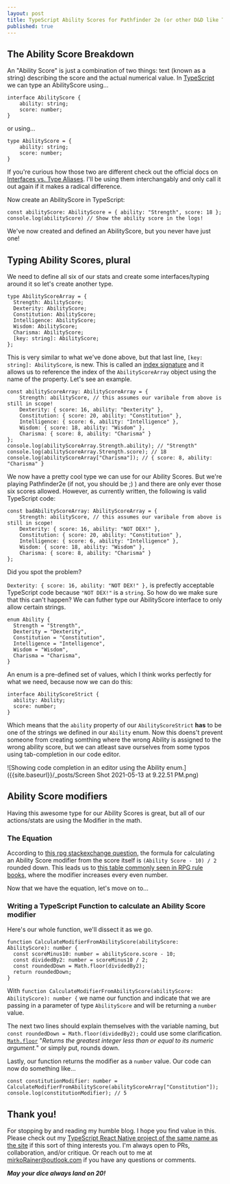 ```yaml
---
layout: post
title: TypeScript Ability Scores for Pathfinder 2e (or other D&D like TTRPGS...)
published: true
---
```

## The Ability Score Breakdown

An "Ability Score" is just a combination of two things: text (known as a string) describing the score and the actual numerical value. In [TypeScript](https://www.typescriptlang.org/) we can type an AbilityScore using...

	interface AbilityScore {
    	ability: string;
    	score: number;
	}	

or using...

	type AbilityScore = {
    	ability: string;
    	score: number;
	}
   
If you're curious how those two are different check out the official docs on [Interfaces vs. Type Aliases](https://www.typescriptlang.org/docs/handbook/2/everyday-types.html#differences-between-type-aliases-and-interfaces). I'll be using them interchangably and only call it out again if it makes a radical difference.

Now create an AbilityScore in TypeScript:

	const abilityScore: AbilityScore = { ability: "Strength", score: 18 };
    console.log(abilityScore) // Show the ability score in the logs!

We've now created and defined an AbilityScore, but you never have just one!

## Typing Ability Scores, plural

We need to define all six of our stats and create some interfaces/typing around it so let's create another type.

	type AbilityScoreArray = {
      Strength: AbilityScore;
      Dexterity: AbilityScore;
      Constitution: AbilityScore;
      Intelligence: AbilityScore;
      Wisdom: AbilityScore;
      Charisma: AbilityScore;
      [key: string]: AbilityScore;
	};
    
 This is very similar to what we've done above, but that last line, `[key: string]: AbilityScore`, is new. This is called an [index signature](https://www.typescriptlang.org/docs/handbook/2/objects.html#index-signatures) and it allows us to reference the index of the `AbilityScoreArray` object using the name of the property. Let's see an example.
 
 	const abilityScoreArray: AbilityScoreArray = {
    	Strength: abilityScore, // this assumes our varibale from above is still in scope!
        Dexterity: { score: 16, ability: "Dexterity" },
        Constitution: { score: 20, ability: "Constitution" },
        Intelligence: { score: 6, ability: "Intelligence" },
        Wisdom: { score: 18, ability: "Wisdom" },
        Charisma: { score: 8, ability: "Charisma" }
    };
    console.log(abilityScoreArray.Strength.ability); // "Strength"
	console.log(abilityScoreArray.Strength.score); // 18
    console.log(abilityScoreArray["Charisma"]); // { score: 8, ability: "Charisma" }
    
We now have a pretty cool type we can use for our Ability Scores. But we're playing Pathfinder2e (if not, you should be ;) ) and there are only ever those six scores allowed. However, as currently written, the following is valid TypeScript code:

	const badAbilityScoreArray: AbilityScoreArray = {
    	Strength: abilityScore, // this assumes our varibale from above is still in scope!
        Dexterity: { score: 16, ability: "NOT DEX!" },
        Constitution: { score: 20, ability: "Constitution" },
        Intelligence: { score: 6, ability: "Intelligence" },
        Wisdom: { score: 18, ability: "Wisdom" },
        Charisma: { score: 8, ability: "Charisma" }
    };
    
Did you spot the problem?

`Dexterity: { score: 16, ability: "NOT DEX!" },` is prefectly acceptable TypeScript code because `"NOT DEX!"` is a `string`. So how do we make sure that this can't happen? We can futher type our AbilityScore interface to only allow certain strings. 

	enum Ability {
      Strength = "Strength",
      Dexterity = "Dexterity",
      Constitution = "Constitution",
      Intelligence = "Intelligence",
      Wisdom = "Wisdom",
      Charisma = "Charisma",
	}

An enum is a pre-defined set of values, which I think works perfectly for what we need, because now we can do this:

	interface AbilityScoreStrict {
      ability: Ability;
      score: number;
	}	

Which means that the `ability` property of our `AbilityScoreStrict` **has** to be one of the strings we defined in our `Ability` enum. Now this doens't prevent someone from creating somthing where the wrong Ability is assigned to the wrong ability score, but we can atleast save ourselves from some typos using tab-completion in our code editor.

![Showing code completion in an editor using the Ability enum.]({{site.baseurl}}/_posts/Screen Shot 2021-05-13 at 9.22.51 PM.png)

## Ability Score modifiers

Having this awesome type for our Ability Scores is great, but all of our actions/stats are using the Modifier in the math.

### The Equation

According to [this rpg stackexchange question](https://rpg.stackexchange.com/questions/71076/is-there-an-ability-modifier-equation), the formula for calculating an Ability Score modifier from the score itself is `(Ability Score - 10) / 2` rounded down. This leads us to [this table commonly seen in RPG rule books,](https://2e.aonprd.com/Rules.aspx?ID=77) where the modifier increases every even number. 

Now that we have the equation, let's move on to...

### Writing a TypeScript Function to calculate an Ability Score modifier

Here's our whole function, we'll dissect it as we go.
	
    function CalculateModifierFromAbilityScore(abilityScore: AbilityScore): number {
      const scoreMinus10: number = abilityScore.score - 10;
      const dividedBy2: number = scoreMinus10 / 2;
      const roundedDown = Math.floor(dividedBy2);
      return roundedDown;
	}

With `function CalculateModifierFromAbilityScore(abilityScore: AbilityScore): number {` we name our function and indicate that we are passing in a parameter of type `AbilityScore` and will be returning a `number` value.

The next two lines should explain themselves with the variable naming, but `const roundedDown = Math.floor(dividedBy2);` could use some clarification. [`Math.floor`](https://developer.mozilla.org/en-US/docs/Web/JavaScript/Reference/Global_Objects/Math/floor) "_Returns the greatest integer less than or equal to its numeric argument._" or simply put, rounds down.

Lastly, our function returns the modifier as a `number` value.
Our code can now do something like...

	const constitutionModifier: number = CalculateModifierFromAbilityScore(abilityScoreArray["Constitution"]);
	console.log(constitutionModifier); // 5
    
## Thank you!

For stopping by and reading my humble blog. I hope you find value in this. Please check out my [TypeScript React Native project of the same name as the site](https://github.com/mirkoRainer/RulesLawyer) if this sort of thing interests you. I'm always open to PRs, collaboration, and/or critique. Or reach out to me at mirkoRainer@outlook.com if you have any questions or comments.

_**May your dice always land on 20!**_
